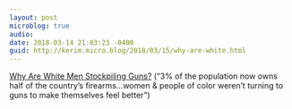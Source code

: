 ```yaml
---
layout: post
microblog: true
audio: 
date: 2018-03-14 21:03:23 -0400
guid: http://kerim.micro.blog/2018/03/15/why-are-white.html
---
```

[Why Are White Men Stockpiling Guns?](http://blogs.scientificamerican.com/observations/why-are-white-men-stockpiling-guns/) (“3% of the population now owns half of the country’s firearms…women & people of color weren’t turning to guns to make themselves feel better”)
